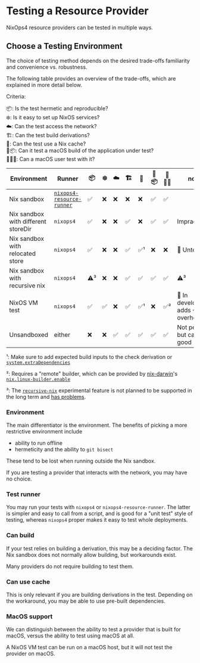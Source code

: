 # Testing a Resource Provider

NixOps4 resource providers can be tested in multiple ways.

## Choose a Testing Environment

The choice of testing method depends on the desired trade-offs familiarity and convenience vs. robustness.

The following table provides an overview of the trade-offs, which are explained in more detail below.

Criteria:

📦: Is the test hermetic and reproducible? <br/>
❄️: Is it easy to set up NixOS services? <br/>
☁️: Can the test access the network? <br/>
🏗️: Can the test build derivations? <br/>
🚚: Can the test use a Nix cache? <br/>
🍏📦: Can it test a macOS build of the application under test? <br/>
🍏🧑‍💻: Can a macOS user test with it?


<!-- | Environment | Test runner | Hermetic | Network access | Can build | Can use cache | Tests macOS build | Runs on macOS | Status / notes | -->
| Environment                         | Runner                 | 📦 | ❄️  | ☁️  | 🏗️ | 🚚 | 🍏📦 | 🍏🧑‍💻 | notes |
| --- | --- | --- | --- | --- | --- | --- | --- | --- | --- |
| Nix sandbox                         | [`nixops4-resource-runner`] | ✅ | ❌ | ❌ | ❌ | ❌  | ✅ | ✅  | |
| Nix sandbox with different storeDir | `nixops4`                   | ✅ | ❌ | ❌ | ✅ | ❌  | ✅ | ✅  | Impractical |
| Nix sandbox with relocated store    | `nixops4`                   | ✅ | ❌ | ❌ | ✅ | ✅¹ | ❌ | ❌  | 🚧 Untested |
| Nix sandbox with recursive nix      | `nixops4`                   | ⚠️³ | ❌ | ❌ | ✅ | ✅  | ✅ | ✅  | ⚠️³ |
| NixOS VM test                       | `nixops4`                   | ✅ | ✅ | ❌ | ✅ | ✅¹ | ❌ | ✅² | 🚧 In development, adds ~10s overhead |
| Unsandboxed                         | either                      | ❌ | ❌ | ✅ | ✅ | ✅  | ✅ | ✅  | Not perfect, but can be good |

¹: Make sure to add expected build inputs to the check derivation or [`system.extraDependencies`][nixos-extraDependencies]

²: Requires a "remote" builder, which can be provided by [nix-darwin]'s [`nix.linux-builder.enable`](https://daiderd.com/nix-darwin/manual/index.html#opt-nix.linux-builder.enable)

³: The [`recursive-nix`][recursive-nix] experimental feature is not planned to be supported in the long term and [has problems](https://github.com/NixOS/nix/labels/recursive-nix).

### Environment

The main differentiator is the environment. The benefits of picking a more restrictive environment include
- ability to run offline
- hermeticity and the ability to `git bisect`

These tend to be lost when running outside the Nix sandbox.

If you are testing a provider that interacts with the network, you may have no choice.

### Test runner

You may run your tests with `nixops4` or `nixops4-resource-runner`. The latter is simpler and easy to call from a script, and is good for a "unit test" style of testing, whereas `nixops4` proper makes it easy to test whole deployments.

### Can build

If your test relies on building a derivation, this may be a deciding factor. The Nix sandbox does not normally allow building, but workarounds exist.

Many providers do not require building to test them.

### Can use cache

This is only relevant if you are building derivations in the test. Depending on the workaround, you may be able to use pre-built dependencies.

### MacOS support

We can distinguish between the ability to test a provider that is built for macOS, versus the ability to test using macOS at all.

A NixOS VM test can be run on a macOS host, but it will not test the provider on macOS.

[recursive-nix]: https://nix.dev/manual/nix/latest/development/experimental-features#xp-feature-recursive-nix
[nix-darwin]: https://daiderd.com/nix-darwin/
[nixos-extraDependencies]: https://search.nixos.org/options?show=system.extraDependencies&sort=relevance&query=extraDependencies
[`nixops4-resource-runner`]: ../cli/nixops4-resource-runner.md
